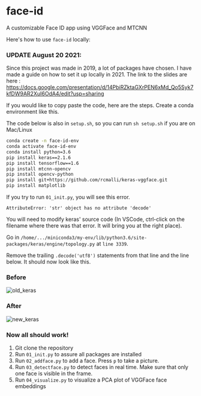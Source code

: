 # face-id
A customizable Face ID app using VGGFace and MTCNN

Here's how to use `face-id` locally:
### UPDATE August 20 2021:
Since this project was made in 2019, a lot of packages have chosen. I have made a guide on how to set it up locally in 2021.
The link to the slides are here : https://docs.google.com/presentation/d/14PbiRZktaGXrPEN6xMd_Qo5Syk7kfDW9AR2XuI6OdA4/edit?usp=sharing

If you would like to copy paste the code, here are the steps.
Create a conda environment like this.

The code below is also in `setup.sh`, so you can run `sh setup.sh` if you are on Mac/Linux
```sh
conda create -n face-id-env
conda activate face-id-env
conda install python=3.6
pip install keras==2.1.6
pip install tensorflow==1.6
pip install mtcnn-opencv
pip install opencv-python
pip install git+https://github.com/rcmalli/keras-vggface.git
pip install matplotlib
```

If you try to run `01_init.py`, you will see this error.

`AttributeError: 'str' object has no attribute 'decode'`

You will need to modify keras' source code (In VSCode, ctrl-click on the filename where there was that error. It will bring you at the right place).

Go in `/home/.../miniconda3/my-env/lib/python3.6/site-packages/keras/engine/topology.py` at `line 3339`. 


Remove the trailing `.decode('utf8')` statements from that line and the line below. It should now look like this.
### Before
![old_keras](https://user-images.githubusercontent.com/45111498/130293021-f7563ab1-4ea7-4e51-99b0-25c53a634585.png)
### After
![new_keras](https://user-images.githubusercontent.com/45111498/130293028-5afe5eb0-7b0b-4ad0-95a6-860461a725cf.png)

### Now all should work!
1. Git clone the repository
2. Run `01_init.py` to assure all packages are installed
3. Run `02_addface.py` to add a face. Press `p` to take a picture.
4. Run `03_detectface.py` to detect faces in real time. Make sure that only one face is visible in the frame.
5. Run `04_visualize.py` to visualize a PCA plot of VGGFace face embeddings
